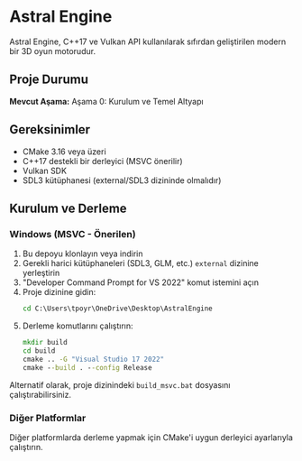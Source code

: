 # Astral Engine

Astral Engine, C++17 ve Vulkan API kullanılarak sıfırdan geliştirilen modern bir 3D oyun motorudur.

## Proje Durumu

**Mevcut Aşama:** Aşama 0: Kurulum ve Temel Altyapı

## Gereksinimler

- CMake 3.16 veya üzeri
- C++17 destekli bir derleyici (MSVC önerilir)
- Vulkan SDK
- SDL3 kütüphanesi (external/SDL3 dizininde olmalıdır)

## Kurulum ve Derleme

### Windows (MSVC - Önerilen)

1. Bu depoyu klonlayın veya indirin
2. Gerekli harici kütüphaneleri (SDL3, GLM, etc.) `external` dizinine yerleştirin
3. "Developer Command Prompt for VS 2022" komut istemini açın
4. Proje dizinine gidin:
   ```cmd
   cd C:\Users\tpoyr\OneDrive\Desktop\AstralEngine
   ```
5. Derleme komutlarını çalıştırın:
   ```cmd
   mkdir build
   cd build
   cmake .. -G "Visual Studio 17 2022"
   cmake --build . --config Release
   ```

Alternatif olarak, proje dizinindeki `build_msvc.bat` dosyasını çalıştırabilirsiniz.

### Diğer Platformlar

Diğer platformlarda derleme yapmak için CMake'i uygun derleyici ayarlarıyla çalıştırın.